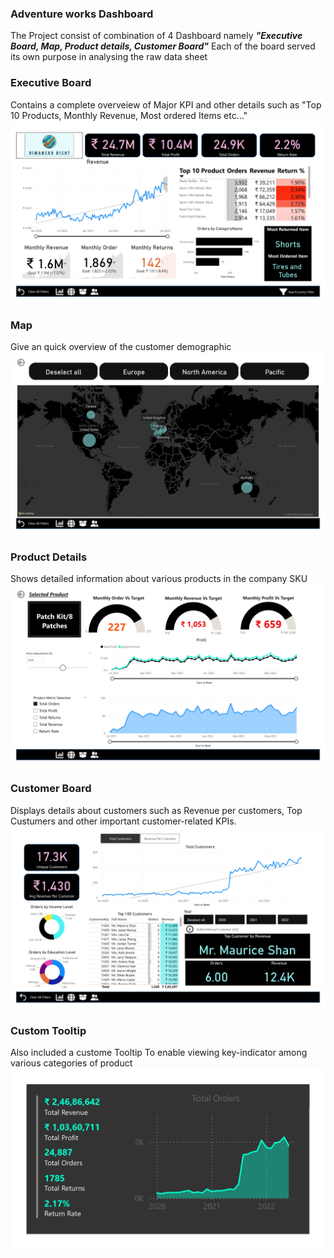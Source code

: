 ### Adventure works Dashboard
The Project consist of combination of 4 Dashboard namely ***"Executive Board, Map, Product details, Customer Board"*** Each of the board served its own purpose in analysing the raw data sheet

### Executive Board
Contains a complete overveiew of Major KPI and other details such as "Top 10 Products, Monthly Revenue, Most ordered Items etc..."
![Adventure works Dashboard](https://github.com/HBISHT233/Power_BI/blob/main/Adventure_Dashbaord_images/Adventure_work_Dashboard_page-0001.jpg)

### Map
Give an quick overview of the customer demographic 
![Map](https://github.com/HBISHT233/Power_BI/blob/main/Adventure_Dashbaord_images/Adventure_work_Dashboard_page-0002.jpg)

### Product Details
Shows detailed information about various products in the company SKU
![Product Details](https://github.com/HBISHT233/Power_BI/blob/main/Adventure_Dashbaord_images/Adventure_work_Dashboard_page-0003.jpg)

### Customer Board
Displays details about customers such as Revenue per customers, Top Custumers and other important customer-related KPIs.
![Customer Board](https://github.com/HBISHT233/Power_BI/blob/main/Adventure_Dashbaord_images/Adventure_work_Dashboard_page-0004.jpg)


### Custom Tooltip
Also included a custome Tooltip To enable viewing key-indicator among various categories of product
![Custom Tooltip](https://github.com/HBISHT233/Power_BI/blob/main/Adventure_Dashbaord_images/Adventure_work_Dashboard_page-0005.jpg)
